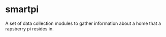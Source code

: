 # smartpi

A set of data collection modules to gather information about a home that a rapsberry pi resides in.
